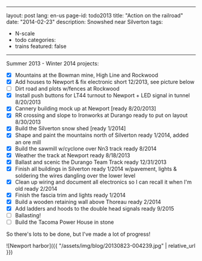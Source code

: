 <!--
SPDX-FileCopyrightText: 2024 EJ Broerse

SPDX-License-Identifier: CC-BY-NC-SA-4.0
-->

---
layout: post
lang: en-us
page-id: todo2013
title: "Action on the railroad"
date: "2014-02-23"
description: Snowshed near Silverton
tags:
  - N-scale
  - todo
categories:
  - trains
featured: false
---

Summer 2013 - Winter 2014 projects:

- [x] Mountains at the Bowman mine, High Line and Rockwood
- [x] Add houses to Newport & fix electronic short 12/2013, see picture below
- [ ] Dirt road and plots w/fences at Rockwood
- [x] Install push buttons for LT44 turnout to Newport + LED signal in tunnel 8/20/2013
- [x] Cannery building mock up at Newport \[ready 8/20/2013\]
- [x] RR crossing and slope to Ironworks at Durango ready to put on layout 8/30/2013
- [x] Build the Silverton snow shed \[ready 1/2014\]
- [x] Shape and paint the mountains north of Silverton ready 1/2014, added an ore mill
- [x] Build the sawmill w/cyclone over Nn3 track ready 8/2014
- [x] Weather the track at Newport ready 8/18/2013
- [x] Ballast and scenic the Durango Team Track ready 12/31/2013
- [x] Finish all buildings in Silverton ready 1/2014 w/pavement, lights & soldering the wires dangling over the lower level
- [x] Clean up wiring and document all electronics so I can recall it when I'm old ready 2/2014
- [x] Finish the fascia trim and lights ready 1/2014
- [x] Build a wooden retaining wall above Thoreau ready 2/2014
- [x] Add ladders and hoods to the double head signals ready 9/2015
- [ ] Ballasting!
- [ ] Build the Tacoma Power House in stone

So there's lots to be done, but I've made a lot of progress!

![Newport harbor]({{ "/assets/img/blog/20130823-004239.jpg" | relative_url }})

